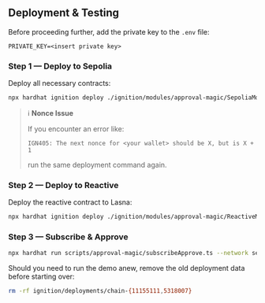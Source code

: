 ## Deployment & Testing

Before proceeding further, add the private key to the `.env` file:

```env
PRIVATE_KEY=<insert private key>
```

### Step 1 — Deploy to Sepolia

Deploy all necessary contracts:

```bash
npx hardhat ignition deploy ./ignition/modules/approval-magic/SepoliaModule.ts --network sepolia
```

> ℹ️ **Nonce Issue**
>
> If you encounter an error like:
> 
> ```
> IGN405: The next nonce for <your wallet> should be X, but is X + 1
> ```
>  
> run the same deployment command again.

### Step 2 — Deploy to Reactive

Deploy the reactive contract to Lasna:

```bash
npx hardhat ignition deploy ./ignition/modules/approval-magic/ReactiveModule.ts --network lasna
```

### Step 3 — Subscribe & Approve

```bash
npx hardhat run scripts/approval-magic/subscribeApprove.ts --network sepolia
```

Should you need to run the demo anew, remove the old deployment data before starting over:

```bash
rm -rf ignition/deployments/chain-{11155111,5318007}
```